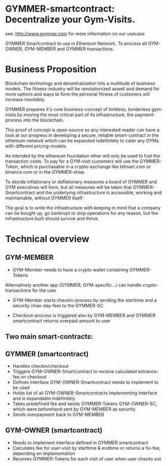 # GYMMER-smartcontract: Decentralize your Gym-Visits.
see: http://www.gymmer.com for more information on our usecase

GYMMER Smartcontract to use in Ethereum Network. To process all GYM-OWNER, GYM-MEMBER and GYMMER transactions.

# Business Proposition

Blockchain technology and decentralization hits a multitude of business models. The fitness-industry will be revolutionized aswell and demand for more options and ways to form the personal fitness of customers will increase inevitably.

GYMMER prepares it's core business-concept of limitless, borderless gym-visits by moving the most critical part of its infrastructure, the payment-process into the blockchain.

This proof of concept is open-source so any interested reader can have a look at our progress in developing a secure, reliable smart-contract in the ethereum network which can be expanded indefinitely to cater any GYMs with different pricing-models.

As intended by the ethereum foundation ether will only be used to fuel the transaction costs. To pay for a GYM-visit customers will use the GYMMER-Token, which is purchasable in a crypto-exchange like bitmart.com or binance.com or in the GYMMER-shop.

To decide inflationary or deflationary measures a board of GYMMER and GYM executives will form, but all measures will be taken that GYMMER-Smartcontract and the underlying infrastructure is accessible, working and maintainable, without GYMMER itself:

The goal is to write the infrastructure with keeping in mind that a company can be bought up, go bankrupt or stop operations for any reason, but the infrastructure built should survive and thrive.



# Technical overview

## GYM-MEMBER
* GYM-Member needs to have a crypto wallet containing GYMMER-Tokens

Alternatively another app (GYMMER, GYM-specific...) can handle crypto-transactions for the user

* GYM-Member starts checkin-process by sending the starttime and a security (max-day-fee) to the GYMMER-SC

* Checkout-process is triggered also by GYM-MEMBER and GYMMER smartcontract returns overpaid amount to user


## Two main smart-contracts: 

## GYMMER (smartcontract)
* Handles checkin/checkout
* Triggers GYM-OWNER-Smartcontract to receive calculated entrance-fee on checkout
* Defines Interface GYM-OWNER-Smartcontract needs to implement to be used
* Holds list of all GYM-OWNER-Smartcontracts implementing Interface and is expandable indefinitely
* Takes predefined fee and sends GYMMER-Tokens GYM-OWNER-SC, which were beforehand sent by GYM-MEMBER as security
* Sends overpayment back to GYM-MEMBER

## GYM-OWNER (smartcontract)

* Needs to implement interface defined in GYMMER smartcontract
* Calculates fee for user-visit by starttime & endtime or returns a fix-fee, depending on implementation
* Receives GYMMER-Tokens for each visit of user when user checks out




